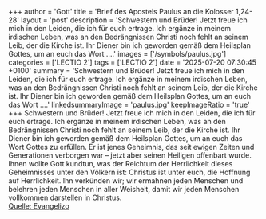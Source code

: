 +++
author = 'Gott'
title = 'Brief des Apostels Paulus an die Kolosser 1,24-28'
layout = 'post'
description = 'Schwestern und Brüder! Jetzt freue ich mich in den Leiden, die ich für euch ertrage. Ich ergänze in meinem irdischen Leben, was an den Bedrängnissen Christi noch fehlt an seinem Leib, der die Kirche ist. Ihr Diener bin ich geworden gemäß dem Heilsplan Gottes, um an euch das Wort ....'
images = ['/symbols/paulus.jpg']
categories = ['LECTIO 2']
tags = ['LECTIO 2']
date = '2025-07-20 07:30:45 +0100'
summary = 'Schwestern und Brüder! Jetzt freue ich mich in den Leiden, die ich für euch ertrage. Ich ergänze in meinem irdischen Leben, was an den Bedrängnissen Christi noch fehlt an seinem Leib, der die Kirche ist. Ihr Diener bin ich geworden gemäß dem Heilsplan Gottes, um an euch das Wort ....'
linkedsummaryImage = 'paulus.jpg'
keepImageRatio = 'true'
+++
Schwestern und Brüder! Jetzt freue ich mich in den Leiden, die ich für euch ertrage. Ich ergänze in meinem irdischen Leben, was an den Bedrängnissen Christi noch fehlt an seinem Leib, der die Kirche ist.
Ihr Diener bin ich geworden gemäß dem Heilsplan Gottes, um an euch das Wort Gottes zu erfüllen.<!--more-->
Er ist jenes Geheimnis, das seit ewigen Zeiten und Generationen verborgen war – jetzt aber seinen Heiligen offenbart wurde.
Ihnen wollte Gott kundtun, was der Reichtum der Herrlichkeit dieses Geheimnisses unter den Völkern ist: Christus ist unter euch, die Hoffnung auf Herrlichkeit.
Ihn verkünden wir; wir ermahnen jeden Menschen und belehren jeden Menschen in aller Weisheit, damit wir jeden Menschen vollkommen darstellen in Christus.<br> [Quelle: Evangelizo](https://evangeliumtagfuertag.org/DE/gospel)